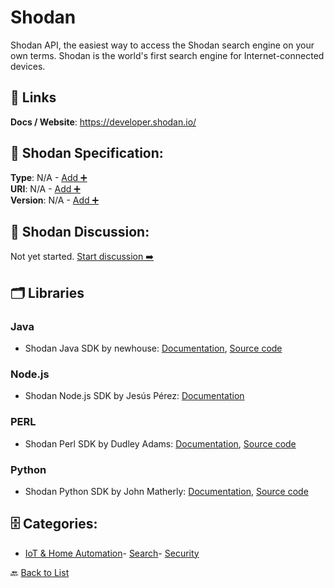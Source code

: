 # Shodan

Shodan API, the easiest way to access the Shodan search engine on your own terms. Shodan is the world's first search engine for Internet-connected devices.

##  🔗 Links
**Docs / Website**: https://developer.shodan.io/

## 🧬 Shodan Specification:
**Type**: N/A - [Add ➕](https://github.com/apis-list/apis-list/edit/main/apis.yaml#17537)  
**URI**: N/A - [Add ➕](https://github.com/apis-list/apis-list/edit/main/apis.yaml#17537)  
**Version**: N/A - [Add ➕](https://github.com/apis-list/apis-list/edit/main/apis.yaml#17537)

## 💬 Shodan Discussion:
Not yet started. [Start discussion ➡️](https://github.com/apis-list/apis-list/discussions/new)

## 🗂️ Libraries
### Java
- Shodan Java SDK by newhouse: [Documentation](https://developer.shodan.io/api/clients), [Source code](https://github.com/fooock/jshodan)
### Node.js
- Shodan Node.js SDK by Jesús Pérez: [Documentation](https://github.com/jesusprubio/shodan-client.js)
### PERL
- Shodan Perl SDK by Dudley Adams: [Documentation](https://metacpan.org/pod/WWW::Shodan::API), [Source code](https://github.com/Dudley5000/WWW-Shodan-API)
### Python
- Shodan Python SDK by John Matherly: [Documentation](https://shodan.readthedocs.io/en/latest/index.html), [Source code](https://github.com/achillean/shodan-python)


## 🗄️ Categories:
- [IoT & Home Automation](https://github.com/apis-list/apis-list#iot--home-automation-)- [Search](https://github.com/apis-list/apis-list#search-)- [Security](https://github.com/apis-list/apis-list#security-)

🔙  [Back to List](https://github.com/apis-list/apis-list)
